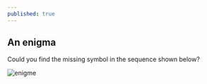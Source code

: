 ```yaml
---
published: true
---
```

## An enigma
Could you find the missing symbol in the sequence shown below?

![enigme]({{site.baseurl}}/images/2013-12-02-enigme.png) 

